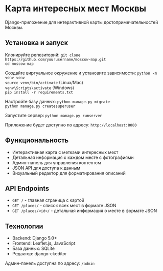 # Карта интересных мест Москвы

Django-приложение для интерактивной карты достопримечательностей Москвы.

## Установка и запуск

Клонируйте репозиторий:
`git clone https://github.com/yourusername/moscow-map.git`  
`cd moscow-map`

Создайте виртуальное окружение и установите зависимости:
`python -m venv venv`  
`source venv/bin/activate` (Linux/Mac)  
`venv\Scripts\activate` (Windows)  
`pip install -r requirements.txt`

Настройте базу данных:
`python manage.py migrate`  
`python manage.py createsuperuser`

Запустите сервер:
`python manage.py runserver`

Приложение будет доступно по адресу: `http://localhost:8000`

## Функциональность

- Интерактивная карта с метками интересных мест
- Детальная информация о каждом месте с фотографиями
- Админ-панель для управления контентом
- JSON API для доступа к данным
- Визуальный редактор для форматирования описаний

## API Endpoints

- `GET /` - главная страница с картой
- `GET /places/` - список всех мест в формате JSON
- `GET /places/<id>/` - детальная информация о месте в формате JSON

## Технологии

- Backend: Django 5.0+
- Frontend: Leaflet.js, JavaScript
- База данных: SQLite
- Редактор: django-ckeditor

Админ-панель доступна по адресу: `/admin`